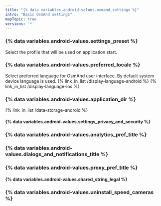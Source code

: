 ```yaml
---
title: "{% data variables.android-values.osmand_settings %}"
intro: "Basic OsmAnd settings"
mapTopic: true
versions: '*'
---
```


### {% data variables.android-values.settings_preset %}
Select the profile that will be used on application start.

### {% data variables.android-values.preferred_locale %}
Select preferred language for OsmAnd user interface. By default system device language is used.
{% link_in_list /display-language-android %}
{% link_in_list /display-language-ios %}

### {% data variables.android-values.application_dir %}
{% link_in_list /data-storage-android %}

#### {% data variables.android-values.settings_privacy_and_security %}

### {% data variables.android-values.analytics_pref_title %}

### {% data variables.android-values.dialogs_and_notifications_title %}

### {% data variables.android-values.proxy_pref_title %}

#### {% data variables.android-values.shared_string_legal %}

### {% data variables.android-values.uninstall_speed_cameras %}
